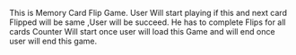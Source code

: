 This is Memory Card Flip Game.
User Will start playing if this and next card Flipped will be same ,User will be succeed.
He has to complete Flips for all cards
Counter Will start once user will load this Game and will end once user will end this game.